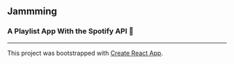 ## Jammming
### A Playlist App With the Spotify API 🎵

***
This project was bootstrapped with [Create React App](https://github.com/facebook/create-react-app).
